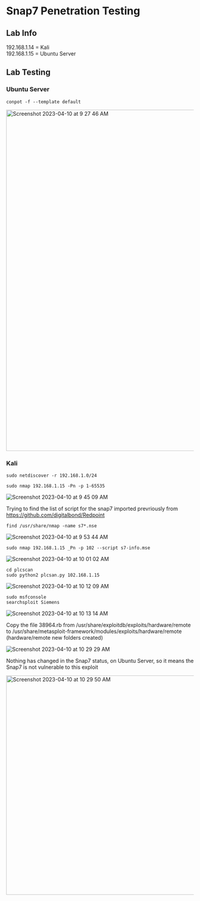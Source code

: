 # Snap7 Penetration Testing

## Lab Info

192.168.1.14 = Kali<br/>
192.168.1.15 = Ubuntu Server

## Lab Testing

### Ubuntu Server

``conpot -f --template default``

<img width="915" alt="Screenshot 2023-04-10 at 9 27 46 AM" src="https://user-images.githubusercontent.com/96379191/230808053-fc8110cc-7f76-469c-8995-8243fcbd3d7c.png">

### Kali

``sudo netdiscover -r 192.168.1.0/24 ``


``sudo nmap 192.168.1.15 -Pn -p 1-65535 ``

![Screenshot 2023-04-10 at 9 45 09 AM](https://user-images.githubusercontent.com/96379191/230809266-f1028907-1bab-4ccb-b33e-7a99d9b1bb7c.png)


Trying to find the list of script for the snap7 imported prevriously from https://github.com/digitalbond/Redpoint

``find /usr/share/nmap -name s7*.nse ``

![Screenshot 2023-04-10 at 9 53 44 AM](https://user-images.githubusercontent.com/96379191/230810010-9fbb79bd-0c71-49c4-a577-23341573073c.png)

``sudo nmap 192.168.1.15 _Pn -p 102 --script s7-info.mse ``

![Screenshot 2023-04-10 at 10 01 02 AM](https://user-images.githubusercontent.com/96379191/230810703-90ce7f89-c14a-4ece-8387-74ad726f1979.png)

``cd plcscan ``<br/>
``sudo python2 plcsan.py 102.168.1.15 ``

![Screenshot 2023-04-10 at 10 12 09 AM](https://user-images.githubusercontent.com/96379191/230811623-4909855c-7c63-4ab7-b812-93f537dd878b.png)

``sudo msfconsole `` <br/>
``searchsploit Siemens ``

![Screenshot 2023-04-10 at 10 13 14 AM](https://user-images.githubusercontent.com/96379191/230811705-04fdf515-b084-4312-bc97-f7c38120acfe.png)

Copy the file 38964.rb from /usr/share/exploitdb/exploits/hardware/remote to /usr/share/metasploit-framework/modules/exploits/hardware/remote (hardware/remote new folders created)

![Screenshot 2023-04-10 at 10 29 29 AM](https://user-images.githubusercontent.com/96379191/230813568-532aa2dc-4bbe-4de9-9c05-2f2404ce4ac0.png)

Nothing has changed in the Snap7 status, on Ubuntu Server, so it means the Snap7 is not vulnerable to this exploit

<img width="588" alt="Screenshot 2023-04-10 at 10 29 50 AM" src="https://user-images.githubusercontent.com/96379191/230813693-ae93feb5-c723-45a1-84e4-586b7207bdd1.png">




